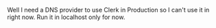 Well I need a DNS provider to use Clerk in Production so I can't use it in right now.
Run it in localhost only for now.
